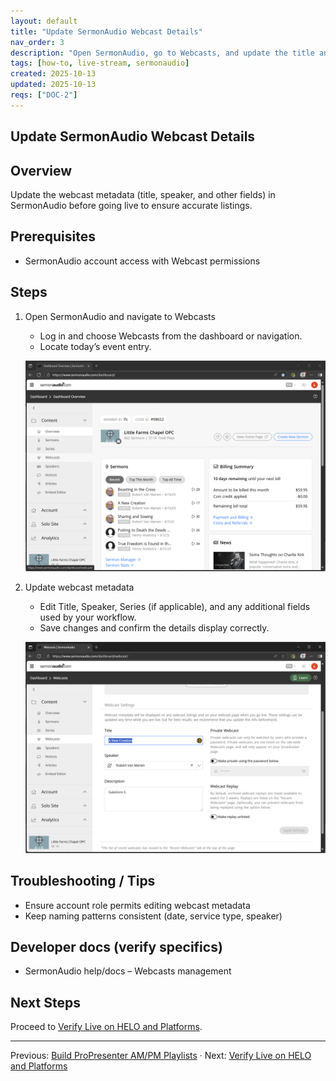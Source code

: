```yaml
---
layout: default
title: "Update SermonAudio Webcast Details"
nav_order: 3
description: "Open SermonAudio, go to Webcasts, and update the title and speaker."
tags: [how-to, live-stream, sermonaudio]
created: 2025-10-13
updated: 2025-10-13
reqs: ["DOC-2"]
---
```


## Update SermonAudio Webcast Details

## Overview

Update the webcast metadata (title, speaker, and other fields) in SermonAudio before going live to ensure accurate listings.

## Prerequisites

- SermonAudio account access with Webcast permissions

## Steps

1) Open SermonAudio and navigate to Webcasts
   - Log in and choose Webcasts from the dashboard or navigation.
   - Locate today’s event entry.

   ![SermonAudio Webcasts – 09:16:05](../../SourceScrennshots/Screenshot%202025-09-21%20091605.png)

2) Update webcast metadata
   - Edit Title, Speaker, Series (if applicable), and any additional fields used by your workflow.
   - Save changes and confirm the details display correctly.

   ![Update webcast details – 09:16:41](../../SourceScrennshots/Screenshot%202025-09-21%20091641.png)

## Troubleshooting / Tips

- Ensure account role permits editing webcast metadata
- Keep naming patterns consistent (date, service type, speaker)

## Developer docs (verify specifics)

- SermonAudio help/docs – Webcasts management

## Next Steps

Proceed to [Verify Live on HELO and Platforms](04-verify-live-helo-platforms.md).

---

Previous: [Build ProPresenter AM/PM Playlists](02-build-propresenter-playlists.md) · Next: [Verify Live on HELO and Platforms](04-verify-live-helo-platforms.md)
